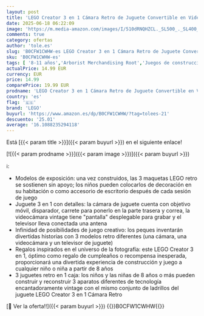 ```yaml
---
layout: post
title: 'LEGO Creator 3 en 1 Cámara Retro de Juguete Convertible en Videocámara y Televisor  Decoración para Dormitorio y Accesorio de Escritorio  Regalo de Fotografía para Niños y Niñas de 8 Años o Más 31147'
date: 2025-06-18 06:22:09
image: 'https://m.media-amazon.com/images/I/510dRNQHZCL._SL500_._SL400_.jpg'
comments: true
category: ofertas
author: 'tole.es'
slug: 'B0CFW1CWHW-es LEGO Creator 3 en 1 Cámara Retro de Juguete Convertible en...'
sku: 'B0CFW1CWHW-es'
tags: [ '8-11 años','Arborist Merchandising Root','Juegos de construcción para niños','Juguetes','Juguetes y juegos','Juguetes y juegos de aprendizaje y educación','LEGO2','Montessori','Outdoor_8','Self Service','Sets de construcción','Special Features Stores','Top brands in Toys','b6d17eda-2c26-45ed-a098-453a9f96e839_0','b6d17eda-2c26-45ed-a098-453a9f96e839_101','b6d17eda-2c26-45ed-a098-453a9f96e839_5501','b6d17eda-2c26-45ed-a098-453a9f96e839_6301','b6d17eda-2c26-45ed-a098-453a9f96e839_6401','b6d17eda-2c26-45ed-a098-453a9f96e839_901','lego','televisor','🇪🇸', ]
actualPrice: 14.99 EUR
currency: EUR
price: 14.99
comparePrice: 19.99 EUR
prodname: 'LEGO Creator 3 en 1 Cámara Retro de Juguete Convertible en Videocámara y Televisor  Decoración para Dormitorio y Accesorio de Escritorio  Regalo de Fotografía para Niños y Niñas de 8 Años o Más 31147'
country: 'es'
flag: '🇪🇸'
brand: 'LEGO'
buyurl: 'https://www.amazon.es/dp/B0CFW1CWHW/?tag=tolees-21'
descuento: '25.01'
average: '16.1088235294118'
---
```


Está [{{< param title >}}]({{< param buyurl >}}) en el siguiente enlace!

[![{{< param prodname >}}]({{< param image >}})]({{< param buyurl >}})

ℹ️:

- Modelos de exposición: una vez construidos, las 3 maquetas LEGO retro se sostienen sin apoyo; los niños pueden colocarlos de decoración en su habitación o como accesorio de escritorio después de cada sesión de juego
- Juguete 3 en 1 con detalles: la cámara de juguete cuenta con objetivo móvil, disparador, carrete para ponerlo en la parte trasera y correa, la videocámara vintage tiene "pantalla" desplegable para grabar y el televisor lleva conectada una antena
- Infinidad de posibilidades de juego creativo: los peques inventarán divertidas historias con 3 modelos retro diferentes (una cámara, una videocámara y un televisor de juguete)
- Regalos inspirados en el universo de la fotografía: este LEGO Creator 3 en 1, óptimo como regalo de cumpleaños o recompensa inesperada, proporcionará una divertida experiencia de construcción y juego a cualquier niño o niña a partir de 8 años
- 3 juguetes retro en 1 caja: los niños y las niñas de 8 años o más pueden construir y reconstruir 3 aparatos diferentes de tecnología encantadoramente vintage con el mismo conjunto de ladrillos del juguete LEGO Creator 3 en 1 Cámara Retro

[🛒 Ver la oferta!!]({{< param buyurl >}})
{{<world>}}B0CFW1CWHW{{</world>}}
